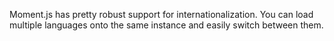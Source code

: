 Moment.js has pretty robust support for internationalization. You can load multiple languages onto the same instance and easily switch between them.